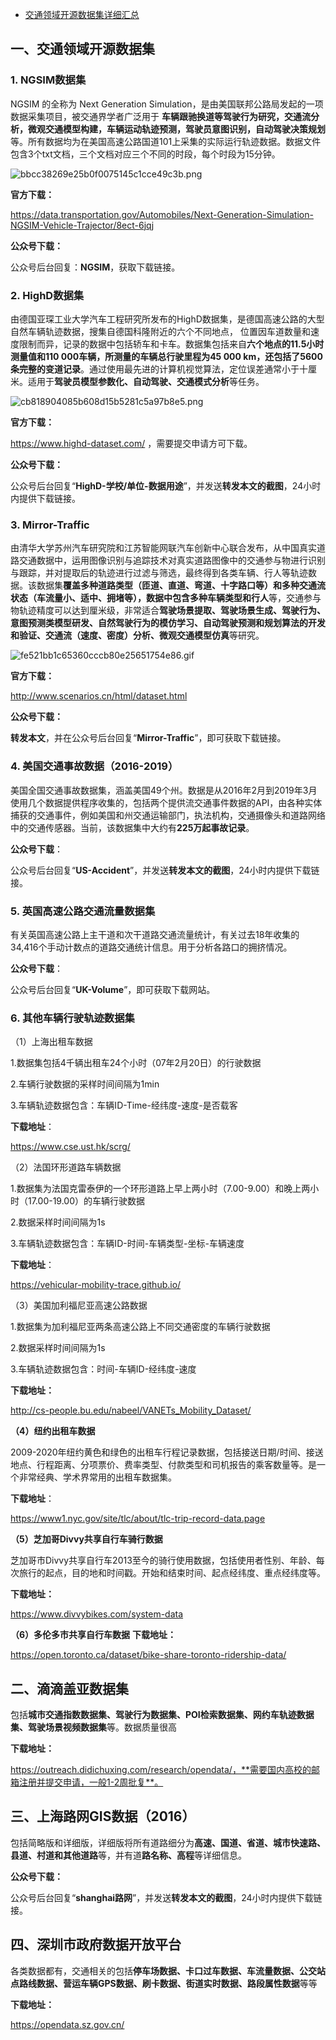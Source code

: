 - [交通领域开源数据集详细汇总](https://blog.csdn.net/weixin_55366265/article/details/120520924)

## 一、交通领域开源数据集

### 1. NGSIM数据集

 NGSIM 的全称为 Next Generation Simulation，是由美国联邦公路局发起的一项数据采集项目，被交通界学者广泛用于 **车辆跟驰换道等驾驶行为研究，交通流分析，微观交通模型构建，车辆运动轨迹预测，驾驶员意图识别，自动驾驶决策规划** 等。所有数据均为在美国高速公路国道101上采集的实际运行轨迹数据。数据文件包含3个txt文档，三个文档对应三个不同的时段，每个时段为15分钟。 

![bbcc38269e25b0f0075145c1cce49c3b.png](https://img-blog.csdnimg.cn/img_convert/bbcc38269e25b0f0075145c1cce49c3b.png)

**官方下载：**

https://data.transportation.gov/Automobiles/Next-Generation-Simulation-NGSIM-Vehicle-Trajector/8ect-6jqj

**公众号下载：**

公众号后台回复：**NGSIM**，获取下载链接。

### 2. HighD数据集

由德国亚琛工业大学汽车工程研究所发布的HighD数据集，是德国高速公路的大型自然车辆轨迹数据，搜集自德国科隆附近的六个不同地点， 位置因车道数量和速度限制而异，记录的数据中包括轿车和卡车。数据集包括来自**六个地点的11.5小时测量值和110 000车辆，所测量的车辆总行驶里程为45 000 km，还包括了5600条完整的变道记录**。通过使用最先进的计算机视觉算法，定位误差通常小于十厘米。适用于**驾驶员模型参数化、自动驾驶、交通模式分析**等任务。

![cb818904085b608d15b5281c5a97b8e5.png](https://img-blog.csdnimg.cn/img_convert/cb818904085b608d15b5281c5a97b8e5.png)

**官方下载：**

https://www.highd-dataset.com/ ，需要提交申请方可下载。

**公众号下载：**

公众号后台回复“**HighD-学校/单位-数据用途**”，并发送**转发本文的截图**，24小时内提供下载链接。

### 3. Mirror-Traffic

由清华大学苏州汽车研究院和江苏智能网联汽车创新中心联合发布，从中国真实道路交通数据中，运用图像识别与追踪技术对真实道路图像中的交通参与物进行识别与跟踪，并对提取后的轨迹进行过滤与筛选，最终得到各类车辆、行人等轨迹数据。该数据集**覆盖多种道路类型（匝道、直道、弯道、十字路口等）和多种交通流状态（车流量小、适中、拥堵等），**数据中包含多种**车辆类型和行人**等，交通参与物轨迹精度可以达到厘米级，非常适合**驾驶场景提取、驾驶场景生成、驾驶行为、意图预测类模型研发、自然驾驶行为的模仿学习、自动驾驶预测和规划算法的开发和验证、交通流（速度、密度）分析、微观交通模型仿真**等研究。

![fe521bb1c65360cccb80e25651754e86.gif](https://img-blog.csdnimg.cn/img_convert/fe521bb1c65360cccb80e25651754e86.gif)

**官方下载：**

http://www.scenarios.cn/html/dataset.html 

**公众号下载：**

**转发本文**，并在公众号后台回复“**Mirror-Traffic**”，即可获取下载链接。

### 4. 美国交通事故数据（2016-2019）

美国全国交通事故数据集，涵盖美国49个州。数据是从2016年2月到2019年3月使用几个数据提供程序收集的，包括两个提供流交通事件数据的API，由各种实体捕获的交通事件，例如美国和州交通运输部门，执法机构，交通摄像头和道路网络中的交通传感器。当前，该数据集中大约有**225万起事故记录**。

**公众号下载**：

公众号后台回复“**US-Accident**”，并发送**转发本文的截图**，24小时内提供下载链接。

### 5. 英国高速公路交通流量数据集

有关英国高速公路上主干道和次干道路交通流量统计，有关过去18年收集的34,416个手动计数点的道路交通统计信息。用于分析各路口的拥挤情况。

**公众号下载**：

公众号后台回复“**UK-Volume**”，即可获取下载网站。

### 6. 其他车辆行驶轨迹数据集

（1）上海出租车数据

1.数据集包括4千辆出租车24个小时（07年2月20日）的行驶数据

2.车辆行驶数据的采样时间间隔为1min

3.车辆轨迹数据包含：车辆ID-Time-经纬度-速度-是否载客

**下载地址**：

https://www.cse.ust.hk/scrg/

（2）法国环形道路车辆数据

1.数据集为法国克雷泰伊的一个环形道路上早上两小时（7.00-9.00）和晚上两小时（17.00-19.00）的车辆行驶数据

2.数据采样时间间隔为1s

3.车辆轨迹数据包含：车辆ID-时间-车辆类型-坐标-车辆速度

**下载地址**：

https://vehicular-mobility-trace.github.io/

（3）美国加利福尼亚高速公路数据

1.数据集为加利福尼亚两条高速公路上不同交通密度的车辆行驶数据

2.数据采样时间间隔为1s

3.车辆轨迹数据包含：时间-车辆ID-经纬度-速度

**下载地址：**

http://cs-people.bu.edu/nabeel/VANETs_Mobility_Dataset/

**（4）纽约出租车数据**

2009-2020年纽约黄色和绿色的出租车行程记录数据，包括接送日期/时间、接送地点、行程距离、分项票价、费率类型、付款类型和司机报告的乘客数量等。是一个非常经典、学术界常用的出租车数据集。

**下载地址**：

https://www1.nyc.gov/site/tlc/about/tlc-trip-record-data.page

**（5）芝加哥Divvy共享自行车骑行数据**

芝加哥市Divvy共享自行车2013至今的骑行使用数据，包括使用者性别、年龄、每次旅行的起点，目的地和时间戳。开始和结束时间、起点经纬度、重点经纬度等。

**下载地址：**

https://www.divvybikes.com/system-data

**（6）多伦多市共享自行车数据**
**下载地址：**

https://open.toronto.ca/dataset/bike-share-toronto-ridership-data/

## 二、滴滴盖亚数据集

包括**城市交通指数数据集、驾驶行为数据集、POI检索数据集、网约车轨迹数据集、驾驶场景视频数据集**等。数据质量很高

**下载地址：**

https://outreach.didichuxing.com/research/opendata/，**需要国内高校的邮箱注册并提交申请，一般1-2周批复**。

## 三、上海路网GIS数据（2016）

包括简略版和详细版，详细版将所有道路细分为**高速、国道、省道、城市快速路、县道、村道和其他道路**等，并有道**路名称、高程**等详细信息。

**公众号下载：**

公众号后台回复“**shanghai路网**”，并发送**转发本文的截图**，24小时内提供下载链接。

## 四、深圳市政府数据开放平台

各类数据都有，交通相关的包括**停车场数据、卡口过车数据、车流量数据、公交站点路线数据、营运车辆GPS数据、刷卡数据、街道实时数据、路段属性数据**等等

**下载地址：**

https://opendata.sz.gov.cn/